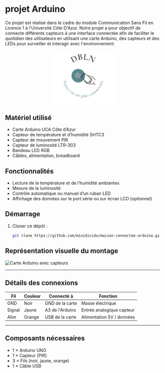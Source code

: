 
# projet Arduino

Ce projet est réalisé dans le cadre du module Communication Sans Fil en Licence 1 à l'Université Côte D'Azur. Notre projet a pour objectif de connecte différents capteurs à une interface connectée afin de faciliter le quotidien des utilisateurs en utilisant une carte Arduino, des capteurs et des LEDs pour surveiller et interagir avec l'environnement.


<p align="center">
  <img src="assets/logo.png" alt="Logo du projet" width="200"/>
</p>

##  Matériel utilisé

- Carte Arduino UCA Côte d’Azur
- Capteur de température et d’humidité SHTC3
- Capteur de mouvement PIR
- Capteur de luminosité LTR-303
- Bandeau LED RGB
- Câbles, alimentation, breadboard

##  Fonctionnalités

-  Lecture de la température et de l’humidité ambiantes
-  Mesure de la luminosité
-  Contrôle automatique ou manuel d’un ruban LED
-  Affichage des données sur le port série ou sur écran LCD (optionnel)

## Démarrage

1. Cloner ce dépôt :
   ```bash
   git clone https://github.com/minidividu/maison-connectee-arduino.git


  ##  Représentation visuelle du montage

![Carte Arduino avec capteurs](./assets/schema.png)

---

##  Détails des connexions

| Fil      | Couleur | Connecté à         | Fonction                   |
|----------|---------|--------------------|----------------------------|
| GND      | Noir    | GND de la carte    | Masse électrique           |
| Signal   | Jaune   | A3 de l'Arduino    | Entrée analogique capteur  |
| Alim     | Orange  | USB de la carte    | Alimentation 5V / données  |

---

##  Composants nécessaires

- 1 × Arduino UNO
- 1 × Capteur [PIR]
- 3 × Fils (noir, jaune, orange)
- 1 × Câble USB
